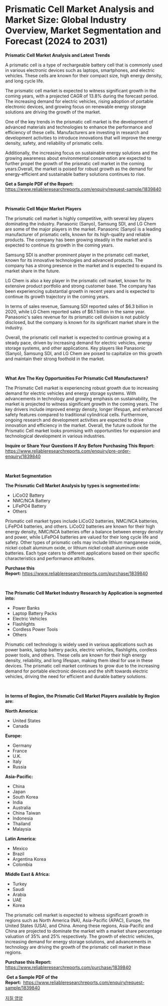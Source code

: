 <p><h1>Prismatic Cell Market Analysis and Market Size: Global Industry Overview, Market Segmentation and Forecast (2024 to 2031)</h1></p><p><strong>Prismatic Cell Market Analysis and Latest Trends</strong></p>
<p><p>A prismatic cell is a type of rechargeable battery cell that is commonly used in various electronic devices such as laptops, smartphones, and electric vehicles. These cells are known for their compact size, high energy density, and long cycle life.</p><p>The prismatic cell market is expected to witness significant growth in the coming years, with a projected CAGR of 13.8% during the forecast period. The increasing demand for electric vehicles, rising adoption of portable electronic devices, and growing focus on renewable energy storage solutions are driving the growth of the market.</p><p>One of the key trends in the prismatic cell market is the development of advanced materials and technologies to enhance the performance and efficiency of these cells. Manufacturers are investing in research and development activities to introduce innovations that will improve the energy density, safety, and reliability of prismatic cells.</p><p>Additionally, the increasing focus on sustainable energy solutions and the growing awareness about environmental conservation are expected to further propel the growth of the prismatic cell market in the coming years.Overall, the market is poised for robust growth as the demand for energy-efficient and sustainable battery solutions continues to rise.</p></p>
<p><strong>Get a Sample PDF of the Report:&nbsp;</strong> <a href="https://www.reliableresearchreports.com/enquiry/request-sample/1839840">https://www.reliableresearchreports.com/enquiry/request-sample/1839840</a></p>
<p>&nbsp;</p>
<p><strong>Prismatic Cell Major Market Players</strong></p>
<p><p>The prismatic cell market is highly competitive, with several key players dominating the industry. Panasonic (Sanyo), Samsung SDI, and LG Chem are some of the major players in the market. Panasonic (Sanyo) is a leading manufacturer of prismatic cells, known for its high-quality and reliable products. The company has been growing steadily in the market and is expected to continue its growth in the coming years.</p><p>Samsung SDI is another prominent player in the prismatic cell market, known for its innovative technologies and advanced products. The company has a strong presence in the market and is expected to expand its market share in the future.</p><p>LG Chem is also a key player in the prismatic cell market, known for its extensive product portfolio and strong customer base. The company has been experiencing substantial growth in recent years and is expected to continue its growth trajectory in the coming years.</p><p>In terms of sales revenue, Samsung SDI reported sales of $6.3 billion in 2020, while LG Chem reported sales of $6.1 billion in the same year. Panasonic's sales revenue for its prismatic cell division is not publicly disclosed, but the company is known for its significant market share in the industry.</p><p>Overall, the prismatic cell market is expected to continue growing at a steady pace, driven by increasing demand for electric vehicles, energy storage systems, and other applications. Key players like Panasonic (Sanyo), Samsung SDI, and LG Chem are poised to capitalize on this growth and maintain their strong foothold in the market.</p></p>
<p>&nbsp;</p>
<p><strong>What Are The Key Opportunities For Prismatic Cell Manufacturers?</strong></p>
<p><p>The Prismatic Cell market is experiencing robust growth due to increasing demand for electric vehicles and energy storage systems. With advancements in technology and growing emphasis on sustainability, the market is projected to witness significant growth in the coming years. The key drivers include improved energy density, longer lifespan, and enhanced safety features compared to traditional cylindrical cells. Furthermore, ongoing research and development activities are expected to drive innovation and efficiency in the market. Overall, the future outlook for the Prismatic Cell market looks promising with opportunities for expansion and technological development in various industries.</p></p>
<p><strong>Inquire or Share Your Questions If Any Before Purchasing This Report:</strong> <a href="https://www.reliableresearchreports.com/enquiry/pre-order-enquiry/1839840">https://www.reliableresearchreports.com/enquiry/pre-order-enquiry/1839840</a></p>
<p>&nbsp;</p>
<p><strong>Market Segmentation</strong></p>
<p><strong>The Prismatic Cell Market Analysis by types is segmented into:</strong></p>
<p><ul><li>LiCoO2 Battery</li><li>NMC/NCA Battery</li><li>LiFePO4 Battery</li><li>Others</li></ul></p>
<p><p>Prismatic cell market types include LiCoO2 batteries, NMC/NCA batteries, LiFePO4 batteries, and others. LiCoO2 batteries are known for their high energy density, NMC/NCA batteries offer a balance between energy density and power, while LiFePO4 batteries are valued for their long cycle life and safety. Other types of prismatic cells may include lithium manganese oxide, nickel cobalt aluminum oxide, or lithium nickel cobalt aluminum oxide batteries. Each type caters to different applications based on their specific characteristics and performance attributes.</p></p>
<p><strong>Purchase this Report:&nbsp;</strong><a href="https://www.reliableresearchreports.com/purchase/1839840">https://www.reliableresearchreports.com/purchase/1839840</a></p>
<p>&nbsp;</p>
<p><strong>The Prismatic Cell Market Industry Research by Application is segmented into:</strong></p>
<p><ul><li>Power Banks</li><li>Laptop Battery Packs</li><li>Electric Vehicles</li><li>Flashlights</li><li>Cordless Power Tools</li><li>Others</li></ul></p>
<p><p>Prismatic cell technology is widely used in various applications such as power banks, laptop battery packs, electric vehicles, flashlights, cordless power tools, and others. These cells are known for their high energy density, reliability, and long lifespan, making them ideal for use in these devices. The prismatic cell market continues to grow due to the increasing demand for portable electronic devices and the shift towards electric vehicles, driving the need for efficient and durable battery solutions.</p></p>
<p>&nbsp;</p>
<p><strong>In terms of Region, the Prismatic Cell Market Players available by Region are:</strong></p>
<p>
    <p> <strong> North America: </strong>
        <ul>
            <li>United States</li>
            <li>Canada</li>
        </ul>
        </p> 
    <p> <strong> Europe: </strong>
        <ul>
            <li>Germany</li>
            <li>France</li>
            <li>U.K.</li>
            <li>Italy</li>
            <li>Russia</li>
        </ul>
        </p> 
    <p> <strong> Asia-Pacific: </strong>
        <ul>
            <li>China</li>
            <li>Japan</li>
            <li>South Korea</li>
            <li>India</li>
            <li>Australia</li>
            <li>China Taiwan</li>
            <li>Indonesia</li>
            <li>Thailand</li>
            <li>Malaysia</li>
        </ul>
        </p> 
    <p> <strong> Latin America: </strong>
        <ul>
            <li>Mexico</li>
            <li>Brazil</li>
            <li>Argentina Korea</li>
            <li>Colombia</li>
        </ul>
        </p> 
    <p> <strong> Middle East & Africa: </strong>
        <ul>
            <li>Turkey</li>
            <li>Saudi</li>
            <li>Arabia</li>
            <li>UAE</li>
            <li>Korea</li>
        </ul>
    </p>
    </p>
<p><p>The prismatic cell market is expected to witness significant growth in regions such as North America (NA), Asia-Pacific (APAC), Europe, the United States (USA), and China. Among these regions, Asia-Pacific and China are projected to dominate the market with a market share percentage valuation of 35% and 25% respectively. The growth of electric vehicles, increasing demand for energy storage solutions, and advancements in technology are driving the growth of the prismatic cell market in these regions.</p></p>
<p><strong>Purchase this Report: </strong><a href="https://www.reliableresearchreports.com/purchase/1839840">https://www.reliableresearchreports.com/purchase/1839840</a></p>
<p>&nbsp;<strong>Get a Sample PDF of the Report:&nbsp;&nbsp;</strong><a href="https://www.reliableresearchreports.com/enquiry/request-sample/1839840">https://www.reliableresearchreports.com/enquiry/request-sample/1839840</a></p>
<p><strong></strong></p>
<p><p><a href="https://github.com/oajzkywllm460/Market-Research-Report-List-1/blob/main/945572915029.md">지질 영양</a></p></p>